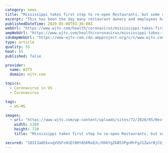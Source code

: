 ```yaml
---
category: news
title: "Mississippi takes first step to re-open Restaurants, but some can’t staff in time"
excerpt: "This has been the day many restaurant owners and employees have been waiting for since 8:00 a.m. Governor Tate Reeves has allowed their businesses to open up with"
publishedDateTime: 2020-05-08T03:36:00Z
webUrl: "https://www.wjtv.com/health/coronavirus/mississippi-takes-first-step-to-re-open-restaurants-but-some-cant-staff-in-time/"
ampWebUrl: "https://www.wjtv.com/health/coronavirus/mississippi-takes-first-step-to-re-open-restaurants-but-some-cant-staff-in-time/amp/"
cdnAmpWebUrl: "https://www-wjtv-com.cdn.ampproject.org/c/s/www.wjtv.com/health/coronavirus/mississippi-takes-first-step-to-re-open-restaurants-but-some-cant-staff-in-time/amp/"
type: article
quality: 55
heat: 55
published: false

provider:
  name: WJTV
  domain: wjtv.com

topics:
  - Coronavirus in US
  - Coronavirus

tags:
  - US-MS

images:
  - url: "https://www.wjtv.com/wp-content/uploads/sites/72/2020/05/Restaurants-Reopen.jpg?w=1273&h=711&crop=1&resize=1280,720"
    width: 1280
    height: 720
    title: "Mississippi takes first step to re-open Restaurants, but some can’t staff in time"

secured: "185I3a6EkxvqVUSFcH1Et8HYA5KRxQJc/HXkYgZkB53PgnM+FgJ1ZwsrBjCUjAcTvp9fnrgUNGuQnjbBS2ecZbDZHHz9hcbA600wPiPaLO4ibedD3dXcfRLf+Bkttrac1pV1RL1RXTvGQrPNHOeH0KP9dz7eiUbAHgW2zrBMgQVbLMY9p7HjdQKnNwYQMbPfwHc34vOw/S1Ugk7q+o6mfxne7JLn5pT/AIN4qy1zj9WskH01xOEluBfWN3WfLyG90T/PEXMAmIbNhTzdR5+9IR09xUGSv0NSJYeRL0Zn+qm/OYycDHzCAx1U1BYb6NE7;6LjZsr0dzGylzbwCyhqQ3A=="
---
```


